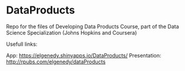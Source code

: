 # DataProducts

Repo for the files of Developing Data Products Course, part of the Data Science Specialization (Johns Hopkins and Coursera)

Usefull links:

App: https://elgenedy.shinyapps.io/DataProducts/
Presentation: http://rpubs.com/elgenedy/dataProducts

